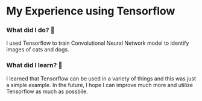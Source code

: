 # **My Experience using Tensorflow**
### What did I do? :clown_face:
I used Tensorflow to train Convolutional Neural Network model to identify images of cats and dogs.
### What did I learn? :pencil:
I learned that Tensorflow can be used in a variety of things and this was just a simple example. In the future, I hope I can improve much more and utilize Tensorflow as much as possbile.

